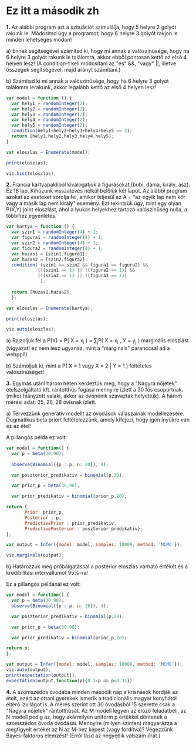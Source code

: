 # Ez itt a második zh

**1.** Az alábbi program azt a szituációt szimulálja, hogy 5 helyre 2 golyót rakunk le. Módosítsd úgy a programot, hogy 6 helyre 3 golyót rakjon le minden lehetséges módon!

a) Ennek segítségével számítsd ki, hogy mi annak a valószínűsége, hogy ha 6 helyre 3 golyót rakunk le találomra, akkor ebből pontosan kettő az első 4 helyen lesz! (A condition-t kell módosítani az "és" &&, "vagy" ||, illetve összegek segítségével, majd arányt számítani.)

b) Számítsd ki mi annak a valószínűsége, hogy ha 6 helyre 3 golyót találomra lerakunk, akkor legalább kettő az első 4 helyen lesz!

````javascript
var model = function () {
  var hely1 = randomInteger(2);
  var hely2 = randomInteger(2);
  var hely3 = randomInteger(2);
  var hely4 = randomInteger(2);
  var hely5 = randomInteger(2);
  condition(hely1+hely2+hely3+hely4+hely5 == 2);
  return [hely1,hely2,hely3,hely4,hely5];
}

var eloszlas = Enumerate(model);

print(eloszlas);

viz.hist(eloszlas);
````

**2.** Francia kártyapakliból kiválogatjuk a figurásokat (bubi, dáma, király, ász). Ez 16 lap. Kihúzunk visszatevés nélkül belőlük két lapot. Az alábbi program azokat az eseteket sorolja fel, amikor teljesül az A = "az egyik lap nem kőr vagy a másik lap nem király" esemény. Ezt tekintsük úgy, mint egy olyan P(X,Y) joint eloszlást, ahol a lyukas helyekhez tartozó valószínűség nulla, a többihez egyenletes.

````javascript
var kartya = function () {
  var szin1 = randomInteger(4) + 1;
  var figura1 = randomInteger(4) + 1;
  var szin2 = randomInteger(4) + 1;
  var figura2 = randomInteger(4) + 1;
  var huzas1 = [szin1,figura1];
  var huzas2 = [szin2,figura2];
  condition(!(szin1 == szin2 && figura1 == figura2) && 
            (!(szin1 == 1) || !(figura2 == 1)) &&
            (!(szin2 == 1) || !(figura1 == 1))
             );
           
  return [huzas1,huzas2];
  };

var eloszlas = Enumerate(kartya);

print(eloszlas);

viz.auto(eloszlas);
````

a) Rajzoljuk fel a P(X) = P( X = x<sub>i</sub> ) = ∑<sub>j</sub>P( X = x<sub>i</sub> , Y = y<sub>j</sub> ) marginális eloszlást (vigyázat! ez nem lesz ugyanaz, mint a "marginals" paranccsal ad a webppl!).

b) Számoljuk ki, mint a P( X = 1 vagy X = 2 | Y = 1  ) feltételes valószínűséget!

**3.** Egymás utáni három héten kérdeztük meg, hogy a "Nagyra nőjetek" ételszolgáltató kft. rántotthús fogása mennyire ízlett a 30 fős csoportnak. (mikor hiányzott valaki, akkor az óvónénik szavaztak helyettük). A három mérési adat: 25, 26, 28 ovisnak ízlett. 

a) Tervezzünk generatív modellt az óvodások válaszainak modellezésére. Dogmatikus beta priort feltételezzünk, amely kifejezi, hogy igen ínyükre van ez az étel! 

A pillangós példa ez volt:

````javascript
var model = function() {  
  var p = beta(30,90);
  
  observe(Binomial({p : p, n: 20}), 4);

  var poszterior_predikativ = binomial(p,30);

  var prior_p = beta(30,90);

  var prior_predikativ = binomial(prior_p,20);

return {
       Prior: prior_p, 
       Posterior : p,
       PredictivePrior : prior_predikativ,
       PredictivePosterior : poszterior_predikativ};
};

var output = Infer({model: model, samples: 10000, method: 'MCMC'});

viz.marginals(output);
````

b) Határozzuk meg próbálgatással a posterior eloszlás várható értékét és a kredibilitási intervallumot 95%-ra!

Ez a pillangós példánál ez volt:

````javascript
var model = function() {  
  var p = beta(30,90);
  observe(Binomial({p : p, n: 20}), 4);

  var poszterior_predikativ = binomial(p,20);

  var prior_p = beta(30,90);

  var prior_predikativ = binomial(prior_p,20);

return p;
};

var output = Infer({model: model, samples: 10000, method: 'MCMC'});
viz.auto(output);
print(expectation(output));
expectation(output,function(p){0.1<p && p<0.31})
````
**4.** A szomszédos óvodába minden második nap a krisnások hordják az ételt, ezért az ottani gyerekek ismerik a tradicionális magyar konyhától eltérő ízvilágot is. A mérés szerint ott 30 óvodásból 15 szerette csak a "Nagyra nőjetek" rántotthúsát. Az M modell legyen az előző feladatbeli, az N modell pedig az, hogy akármilyen uniform p értékkel döntenek a szomszédos óvoda óvodásai. Mennyire (milyen szinten) magyarázza a megfigyelt értéket az N az M-hez képest (vagy fordítva)? Végezzünk Bayes-faktoros elemzést! (Erről lásd az negyedik valszám órát.)
